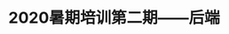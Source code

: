 # 2020暑期培训第二期——后端

<!-- ## 本次作业学习路线

**第一步**：熟悉python基本语法，学习时可以参考已学语言，对比记忆

以下课程快速过一遍：

https://www.imooc.com/learn/1261（入门篇）

https://www.imooc.com/learn/1264（进阶篇）



**第二步**：python连接数据库，针对数据库，**用python语句实现数据库内容的增删改查**

以下课程过一遍，重点学习Pymysql部分：

python进阶之Mysql入门教程:https://www.aliyundrive.com/s/J1JE9cerkqo



**第三步**：学习Django框架

以下课程认真看一遍：

https://www.aliyundrive.com/s/EsREHKDNHUG

视频讲义：http://django.liph.top/

Django练习可以在虚拟机Linux系统下，也可以在本地Windows环境下，这次作业建议在本地Windows下用Pycharm操作,Linux系统常用操作命令以后专业课会学，自己有时间可以学学



**拓展资料**：	

Python进阶Web开发教程：https://pan.baidu.com/s/1DJvG42__7DGVvou1O3D57Q  提取码：107a

Python进阶Web开发高级讲义：http://python.liph.top

ps:不错的教程，挺适合巩固知识用的，内容非常多，可以挑着看，闲了也可以看，多动手敲敲。

Django 慕课教程使用指南：http://www.imooc.com/wiki/djangolesson



## 作业要求

视频中的代码要求自己写，将练习的代码分别上传到Python和Django文件夹中，不用压缩，以自己姓名的拼音命名

在Python与Mysql交互视频教程中，利用以下数据库完成订单管理案例，在数据库中以自己的名字命名创建订单表，每个人在自己的表用Python进行数据库操作：

数据库IP地址：101.34.91.225      用户名/数据库名：107lab_2021   密码：107lab_2021_six

将Django项目运行初始化界面截图（Django项目欢迎页面）与Django练习代码一起上传到Django文件夹中

作业完成后可以继续深入的学习相关课程，充分利用时间，不要闲着！



## 作业时间

6月27号至7月7号晚上12点



## 其他

- 学习过程中，遇到不会的不要置之不顾，多查一些资料，身边学的比较好的，可以多问一些，平常多交流。

- 在完成后端的要求的时候要先思考下那些内容是需要用后台数据库里的数据替换的，认真学习Django框架。（这点非常重要）

- 一定要看清楚作业要求，不懂得地方一定要问清楚。

- 检查方式：把练习源代码提交到github，提交到自己名字命名的文件夹下，以自己姓名的拼音命名，不用压缩 -->
